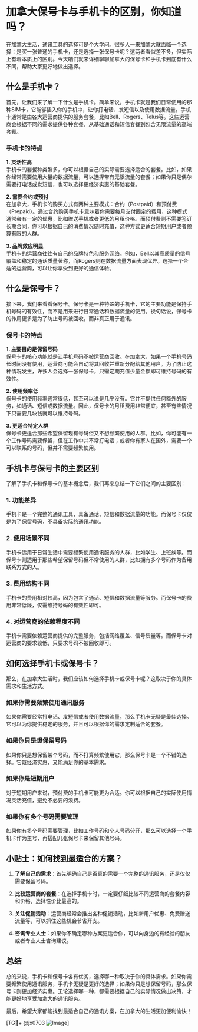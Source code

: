 # 加拿大保号卡与手机卡的区别，你知道吗？

在加拿大生活，通讯工具的选择可是个大学问。很多人一来加拿大就面临一个选择：是买一张普通的手机卡，还是选择一张保号卡呢？这两者看似差不多，但实际上有着本质上的区别。今天咱们就来详细聊聊加拿大的保号卡和手机卡到底有什么不同，帮助大家更好地做出选择。

## 什么是手机卡？

首先，让我们来了解一下什么是手机卡。简单来说，手机卡就是我们日常使用的那种SIM卡，它能够插入你的手机中，让你打电话、发短信以及使用数据流量。手机卡通常是由各大运营商提供的服务套餐，比如Bell、Rogers、Telus等。这些运营商会根据不同的需求提供各种套餐，从基础通话和短信套餐到包含无限流量的高端套餐。

### 手机卡的特点

**1. 灵活性高**  
手机卡的套餐种类繁多，你可以根据自己的实际需要选择适合的套餐。比如，如果你经常需要使用大量的数据流量，可以选择带有无限流量的套餐；如果你只是偶尔需要打电话或发短信，也可以选择更经济实惠的基础套餐。

**2. 需要合约或预付**  
在加拿大，手机卡的购买方式有两种主要模式：合约（Postpaid）和预付费（Prepaid）。通过合约购买手机卡意味着你需要每月支付固定的费用，这种模式通常会有一定的优惠，比如赠送手机或者更低的月租价格。而预付费则不需要签订长期合同，你可以根据自己的消费情况随时充值，这种方式更适合短期用户或者预算有限的人群。

**3. 品牌效应明显**  
手机卡的运营商往往有自己的品牌特色和服务网络。例如，Bell以其高质量的信号覆盖和稳定的通话质量著称，而Rogers则在数据流量方面表现优异。选择一个合适的运营商，可以让你享受到更好的通信体验。

## 什么是保号卡？

接下来，我们来看看保号卡。保号卡是一种特殊的手机卡，它的主要功能是保持手机号码的有效性，而不是用来进行日常通话和数据流量的使用。换句话说，保号卡的作用更多是为了防止号码被回收，而非真正用于通讯。

### 保号卡的特点

**1. 主要目的是保留号码**  
保号卡的核心功能就是让手机号码不被运营商回收。在加拿大，如果一个手机号码长时间没有使用，运营商可能会自动将其回收并重新分配给其他用户。为了防止这种情况发生，许多人会选择一张保号卡，只需定期充值少量金额即可维持号码的有效性。

**2. 使用频率低**  
保号卡的使用频率通常很低，甚至可以说是几乎没有。它并不提供任何额外的服务，如通话、短信或数据流量。因此，保号卡的月租费用非常便宜，甚至有些情况下只需要几块钱就可以维持号码。

**3. 更适合特定人群**  
保号卡更适合那些希望保留现有号码但又不想频繁使用的人群。比如，你可能有一个工作号码需要保留，但在工作中并不常打电话；或者你有家人在国外，需要一个可以联系的号码，但并不需要频繁使用。

## 手机卡与保号卡的主要区别

了解了手机卡和保号卡的基本概念后，我们再来总结一下它们之间的主要区别：

### 1. 功能差异  
手机卡是一个完整的通讯工具，具备通话、短信和数据流量的功能。而保号卡仅仅是为了保留号码，不具备实际的通讯功能。

### 2. 使用场景不同  
手机卡适用于日常生活中需要频繁使用通讯服务的人群，比如学生、上班族等。而保号卡则适用于那些希望保留号码但不常使用的人群，比如拥有多个号码作为备用联系方式的人。

### 3. 费用结构不同  
手机卡的费用相对较高，因为包含了通话、短信和数据流量等服务。而保号卡的费用非常低廉，仅需维持号码的有效性即可。

### 4. 对运营商的依赖程度不同  
手机卡需要依赖运营商提供的完整服务，包括网络覆盖、信号质量等。而保号卡对运营商的要求较低，只要求号码不被回收即可。

## 如何选择手机卡或保号卡？

那么，在加拿大生活时，我们应该如何选择手机卡或保号卡呢？这取决于你的具体需求和生活方式。

### 如果你需要频繁使用通讯服务  
如果你需要经常打电话、发短信或者使用数据流量，那么手机卡无疑是最佳选择。它可以为你提供稳定的服务，并且可以根据你的需求定制适合的套餐。

### 如果你只是想保留号码  
如果你只是想保留某个号码，而不打算频繁使用它，那么保号卡是一个不错的选择。它既经济实惠，又能满足你的基本需求。

### 如果你是短期用户  
对于短期用户来说，预付费的手机卡可能更为合适。你可以根据自己的实际使用情况灵活充值，避免不必要的浪费。

### 如果你有多个号码需要管理  
如果你有多个号码需要管理，比如工作号码和个人号码分开，那么可以选择一个手机卡作为主号，再搭配几张保号卡来保留其他号码。

## 小贴士：如何找到最适合的方案？

1. **了解自己的需求**：首先明确自己是否真的需要一个完整的通讯服务，还是仅仅需要保留号码。
   
2. **比较运营商的套餐**：在选择手机卡时，一定要仔细比较不同运营商的套餐内容和价格，选择性价比最高的。

3. **关注促销活动**：运营商经常会推出各种促销活动，比如新用户优惠、免费赠送流量等，可以抓住这些机会节省开支。

4. **咨询专业人士**：如果你不确定哪种方案更适合你，可以向身边的有经验的朋友或者专业人士咨询建议。

## 总结

总的来说，手机卡和保号卡各有优劣，选择哪一种取决于你的具体需求。如果你需要频繁使用通讯服务，手机卡无疑是更好的选择；如果你只是想保留号码，那么保号卡则更加经济实惠。无论选择哪一种，都需要根据自己的实际情况做出决策，才能更好地享受加拿大的通讯服务。

最后，希望大家都能找到最适合自己的通讯方案，在加拿大的生活更加便利愉快！

[TG💪+ @jx0703 ![Image](https://github.com/user-attachments/assets/dbca1d08-cadb-493c-b0ec-ad6f7a83f270)]